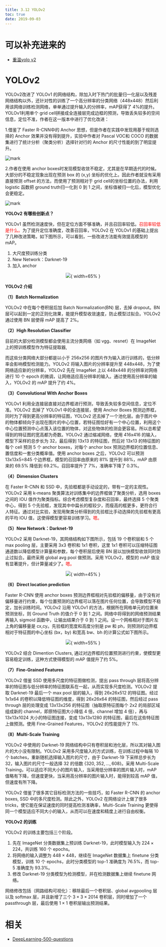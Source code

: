 ```yaml
---
title: 3.12 YOLOv2
toc: true
date: 2019-09-03
---
```


# 可以补充进来的

- [重温yolo v2](https://zhuanlan.zhihu.com/p/40659490)

# YOLOv2




YOLOv2改进了 YOLOv1 的网络结构，除加入时下热门的批量归一化层以及残差网络结构以外，还针对性的训练了一个高分辨率的分类网络（448x448）然后利用该网络训练检测网络，单单通过提升输入的分辨率，mAP获得了 4%的提升。YOLOv1利用单个 grid cell拼接成全连接层完成边框的预测，导致丢失较多的空间信息，定位不准，作者在这一版本中进行了优化改进：



1.借鉴了 Faster R-CNN中的 Anchor 思想，但是作者在实践中发现用基于规则选择的 Anchor 效果并没有得到提升，实验中作者对 Pascal VOC和 COCO 的数据集进行了统计分析（聚类分析）选择针对行的 Anchor 的尺寸性能的到了明显提升。



![mark](http://images.iterate.site/blog/image/20190905/v7X0YSQLiLmg.png?imageslim)


2.作者在使用 anchor boxes时发现模型收敛不稳定，尤其是在早期迭代的时候。大部分的不稳定现象出现在预测 box 的 (x,y) 坐标的优化上。因此作者就没有采用直接预测 offset 的方法，而使用了预测相对于 grid cell的坐标位置的办法，利用 logistic 函数把 ground truth归一化到 0 到 1 之间，坐标值被归一化后，模型优化会更稳定。

![mark](http://images.iterate.site/blog/image/20190905/XaFelnavRdff.png?imageslim)


**YOLOv2 有哪些创新点？**

YOLOv1 虽然检测速度快，但在定位方面不够准确，并且召回率较低。<span style="color:red;">召回率较低是什么。</span>为了提升定位准确度，改善召回率，YOLOv2 在 YOLOv1 的基础上提出了几种改进策略，如下图所示，可以看到，一些改进方法能有效提高模型的 mAP。

1. 大尺度预训练分类
2. New Network：Darknet-19
3. 加入 anchor

<center>

![](http://images.iterate.site/blog/image/20190722/fa1iKObU7gde.png?imageslim){ width=65% }

</center>


**YOLOv2 介绍**

**（1）Batch Normalization**

YOLOv2 中在每个卷积层后加 Batch Normalization(BN) 层，去掉 dropout。BN 层可以起到一定的正则化效果，能提升模型收敛速度，防止模型过拟合。YOLOv2 通过使用 BN 层使得 mAP 提高了 2%。

**（2）High Resolution Classifier**

目前的大部分检测模型都会使用主流分类网络（如 vgg、resnet）在 ImageNet 上的预训练模型作为特征提取器,

而这些分类网络大部分都是以小于 256x256 的图片作为输入进行训练的，低分辨率会影响模型检测能力。YOLOv2 将输入图片的分辨率提升至 448x448，为了使网络适应新的分辨率，YOLOv2 先在 ImageNet 上以 448x448 的分辨率对网络进行 10 个 epoch 的微调，让网络适应高分辨率的输入。通过使用高分辨率的输入，YOLOv2 的 mAP 提升了约 4%。

**（3）Convolutional With Anchor Boxes**

YOLOv1 利用全连接层直接对边界框进行预测，导致丢失较多空间信息，定位不准。YOLOv2 去掉了 YOLOv1 中的全连接层，使用 Anchor Boxes 预测边界框，同时为了得到更高分辨率的特征图，YOLOv2 还去掉了一个池化层。由于图片中的物体都倾向于出现在图片的中心位置，若特征图恰好有一个中心位置，利用这个中心位置预测中心点落入该位置的物体，对这些物体的检测会更容易。所以总希望得到的特征图的宽高都为奇数。YOLOv2 通过缩减网络，使用 416x416 的输入，模型下采样的总步长为 32，最后得到 13x13 的特征图，然后对 13x13 的特征图的每个 cell 预测 5 个 anchor boxes，对每个 anchor box 预测边界框的位置信息、置信度和一套分类概率值。使用 anchor
boxes 之后，YOLOv2 可以预测 13x13x5=845 个边界框，模型的召回率由原来的 81% 提升到 88%，mAP 由原来的 69.5% 降低到 69.2%。召回率提升了 7%，准确率下降了 0.3%。

**（4）Dimension Clusters**

在 Faster R-CNN 和 SSD 中，先验框都是手动设定的，带有一定的主观性。YOLOv2 采用 k-means 聚类算法对训练集中的边界框做了聚类分析，选用 boxes 之间的 IOU 值作为聚类指标。综合考虑模型复杂度和召回率，最终选择 5 个聚类中心，得到 5 个先验框，发现其中中扁长的框较少，而瘦高的框更多，更符合行人特征。通过对比实验，发现用聚类分析得到的先验框比手动选择的先验框有更高的平均 IOU 值，这使得模型更容易训练学习。<span style="color:red;">嗯。</span>

**（5）New Network：Darknet-19**

YOLOv2 采用 Darknet-19，其网络结构如下图所示，包括 19 个卷积层和 5 个 max pooling 层，主要采用 3x3 卷积和 1x1 卷积，这里 1x1 卷积可以压缩特征图通道数以降低模型计算量和参数，每个卷积层后使用 BN 层以加快模型收敛同时防止过拟合。最终采用 global avg pool 做预测。采用 YOLOv2，模型的 mAP 值没有显著提升，但计算量减少了。<span style="color:red;">嗯。</span>

<center>

![](http://images.iterate.site/blog/image/20190722/YeNfvjCCr5NG.png?imageslim){ width=45% }

</center>


**（6）Direct location prediction**

Faster R-CNN 使用 anchor boxes 预测边界框相对先验框的偏移量，由于没有对偏移量进行约束，每个位置预测的边界框可以落在图片任何位置，会导致模型不稳定，加长训练时间。YOLOv2 沿用 YOLOv1 的方法，根据所在网格单元的位置来预测坐标，则 Ground Truth 的值介于 0 到 1 之间。网络中将得到的网络预测结果再输入 sigmoid 函数中，让输出结果介于 0 到 1 之间。设一个网格相对于图片左上角的偏移量是 cx,cy。先验框的宽度和高度分别是 pw 和 ph，则预测的边界框相对于特征图的中心坐标 (bx，by) 和宽高 bw、bh 的计算公式如下图所示。

<center>

![](http://images.iterate.site/blog/image/20190722/mMMY8t3dkNpY.png?imageslim){ width=55% }

</center>


YOLOv2 结合 Dimention Clusters, 通过对边界框的位置预测进行约束，使模型更容易稳定训练，这种方式使得模型的 mAP 值提升了约 5%。

**（7）Fine-Grained Features**

YOLOv2 借鉴 SSD 使用多尺度的特征图做检测，提出 pass through 层将高分辨率的特征图与低分辨率的特征图联系在一起，从而实现多尺度检测。YOLOv2 提取 Darknet-19 最后一个 max pool 层的输入，得到 26x26x512 的特征图。经过 1x1x64 的卷积以降低特征图的维度，得到 26x26x64 的特征图，然后经过 pass through 层的处理变成 13x13x256 的特征图（抽取原特征图每个 2x2 的局部区域组成新的 channel，即原特征图大小降低 4 倍，channel 增加 4 倍），再与 13x13x1024 大小的特征图连接，变成 13x13x1280 的特征图，最后在这些特征图上做预测。使用 Fine-Grained Features，YOLOv2 的性能提升了 1%.

**（8）Multi-Scale Training**

YOLOv2 中使用的 Darknet-19 网络结构中只有卷积层和池化层，所以其对输入图片的大小没有限制。YOLOv2 采用多尺度输入的方式训练，在训练过程中每隔 10 个 batches，重新随机选择输入图片的尺寸，由于 Darknet-19 下采样总步长为 $32$，输入图片的尺寸一般选择 $32$ 的倍数 $\{320,352,…,608\}$。采用 Multi-Scale Training，可以适应不同大小的图片输入，当采用低分辨率的图片输入时，mAP 值略有下降，但速度更快，当采用高分辨率的图片输入时，能得到较高 mAP 值，但速度有所下降。

YOLOv2 借鉴了很多其它目标检测方法的一些技巧，如 Faster R-CNN 的 anchor boxes, SSD 中的多尺度检测。除此之外，YOLOv2 在网络设计上做了很多 tricks，使它能在保证速度的同时提高检测准确率，Multi-Scale Training 更使得同一个模型适应不同大小的输入，从而可以在速度和精度上进行自由权衡。

**YOLOv2 的训练**

YOLOv2 的训练主要包括三个阶段。

1. 先在 ImageNet 分类数据集上预训练 Darknet-19，此时模型输入为 $224\times 224$，共训练 160 个 epochs。
2. 将网络的输入调整为 $448\times 448$，继续在 ImageNet 数据集上 finetune 分类模型，训练 10 个 epochs，此时分类模型的 top-1 准确度为 76.5%，而 top-5 准确度为 93.3%。
3. 修改 Darknet-19 分类模型为检测模型，并在检测数据集上继续 finetune 网络。

网络修改包括（网路结构可视化）：移除最后一个卷积层、global avgpooling 层以及 softmax 层，并且新增了三个 $3\times 3 \times 2014$ 卷积层，同时增加了一个 passthrough 层，最后使用 $1\times 1$ 卷积层输出预测结果。






# 相关

- [DeepLearning-500-questions](https://github.com/scutan90/DeepLearning-500-questions)
